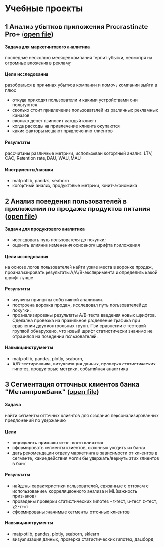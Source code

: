 # Учебные проекты

## 1 Анализ убытков приложения Procrastinate Pro+ ([open file](https://github.com/JuliaTelnaya/analyst_study_projects/blob/main/app_business_metrics.ipynb))

#### Задача для маркетингового аналитика 
последние несколько месяцев компания терпит убытки, несмотря на огромные вложения в рекламу

#### Цели исследования
разобраться в причинах убытков компании и помочь компании выйти в плюс
- откуда приходят пользователи и какими устройствами они пользуются
- сколько стоит привлечение пользователей из различных рекламных каналов
- сколько денег приносит каждый клиент
- когда расходы на привлечение клиента окупаются
- какие факторы мешают привлечению клиентов

#### Результаты
рассчитаны различные метрики, использован когортный анализ: LTV, CAC, Retention rate, DAU, WAU, MAU

#### Инструменты/навыки
- matplotlib, pandas, seaborn
- когортный анализ, продуктовые метрики, юнит-экономика

## 2 Анализ поведения пользователей в приложении по продаже продуктов питания ([open file](https://github.com/JuliaTelnaya/analyst_study_projects/blob/main/app_event_analytics.ipynb))

#### Задачи для продуктового аналитика
- исследовать путь пользователя до покупки; 
- оценить влияние изменения основного шрифта приложения

#### Цели исследования

на основе логов пользователей  найти узкие места в воронке продаж, проанализировать результаты А/А/В-эксперимента и определить какой шрифт лучше

#### Результаты

- изучены принципы событийной аналитики. 
- построена воронка продаж, исследовал путь пользователей до покупки. 
- проанализированы результаты A/B-теста введения новых шрифтов. Сделална проверка на правильное разделение трафика при сравнении двух контрольных групп. При сравнении с тестовой группой обнаружено, что новый шрифт статистически значимо не отразился на поведении пользователей. 

#### Навыки/инструменты 

- matplotlib, pandas, plotly, seaborn,
- A/B-тестирование, визуализация данных, проверка статистических гипотез, продуктовые метрики, событийная аналитика

## 3 Сегментация отточных клиентов банка "Метанпромбанк" ([open file](https://github.com/JuliaTelnaya/analyst_study_projects/blob/main/churn_clients_segmentation.ipynb))

#### Задача

найти сегменты отточных клиентов для создания персонализированных предложений по удержанию

#### Цели
- определить признаки отточности клиентов
- сформировать сегменты клиентов, склонных уходить из банка
- дать рекомендации отделу маркетинга в зависимости от клиентов в сегменте, какие действия могли бы удержать/вернуть этих клиентов в банк

#### Результаты
- найдены характеристики пользователей, связанные с оттоком с использованием корреляционного анализа и ML(важность признаков)
- проведены проверки статистических гипотез - t-тест, u-тест, z-тест, &chi;2-тест
- сформированы значимые сегменты отточных клиентов

#### Навыки/инструменты 
- matplotlib, pandas, plotly, seaborn, sklearn
- визуализация данных, проверка статистических гипотез, дашборд

